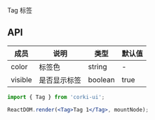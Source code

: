 Tag 标签

## API
| 成员 | 说明 | 类型 | 默认值 |
| --- | --- | --- | --- |
| color | 标签色 | string | - |
| visible | 是否显示标签 | boolean | true |

```jsx
import { Tag } from 'corki-ui';

ReactDOM.render(<Tag>Tag 1</Tag>, mountNode);
```